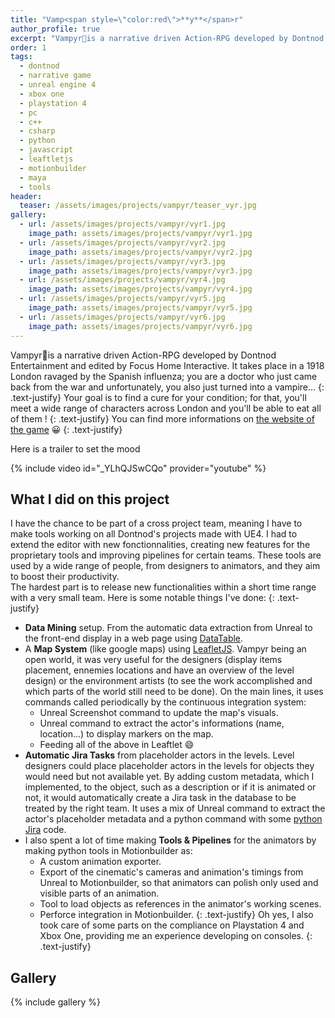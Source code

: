 ```yaml
---
title: "Vamp<span style=\"color:red\">**y**</span>r"
author_profile: true
excerpt: "Vampyr🧛is a narrative driven Action-RPG developed by Dontnod Entertainment."
order: 1
tags:
  - dontnod
  - narrative game
  - unreal engine 4
  - xbox one
  - playstation 4
  - pc
  - c++
  - csharp
  - python
  - javascript
  - leaftletjs
  - motionbuilder
  - maya
  - tools
header:
  teaser: /assets/images/projects/vampyr/teaser_vyr.jpg
gallery:
  - url: /assets/images/projects/vampyr/vyr1.jpg
    image_path: assets/images/projects/vampyr/vyr1.jpg
  - url: /assets/images/projects/vampyr/vyr2.jpg
    image_path: assets/images/projects/vampyr/vyr2.jpg
  - url: /assets/images/projects/vampyr/vyr3.jpg
    image_path: assets/images/projects/vampyr/vyr3.jpg
  - url: /assets/images/projects/vampyr/vyr4.jpg
    image_path: assets/images/projects/vampyr/vyr4.jpg
  - url: /assets/images/projects/vampyr/vyr5.jpg
    image_path: assets/images/projects/vampyr/vyr5.jpg
  - url: /assets/images/projects/vampyr/vyr6.jpg
    image_path: assets/images/projects/vampyr/vyr6.jpg
---
```


Vampyr🧛is a narrative driven Action-RPG developed by Dontnod Entertainment and edited by Focus Home Interactive. It takes place in a 1918 London ravaged by the Spanish influenza; you are a doctor who just came back from the war and unfortunately, you also just turned into a vampire...
{: .text-justify}
Your goal is to find a cure for your condition; for that, you'll meet a wide range of characters across London and you'll be able to eat all of them !
{: .text-justify}
You can find more informations on [the website of the game](http://www.vampyr-game.com/) :grinning:
{: .text-justify}

Here is a trailer to set the mood

{% include video id="_YLhQJSwCQo" provider="youtube" %}

## What I did on this project

I have the chance to be part of a cross project team, meaning I have to make tools working on all Dontnod's projects made with UE4. I had to extend the editor with new fonctionnalities, creating new features for the proprietary tools and improving pipelines for certain teams. 
These tools are used by a wide range of people, from designers to animators, and they aim to boost their productivity.  
The hardest part is to release new functionalities within a short time range with a very small team.
Here is some notable things I've done:
{: .text-justify}
* **Data Mining** setup. From the automatic data extraction from Unreal to the front-end display in a web page using [DataTable](https://datatables.net/).
* A **Map System** (like google maps) using [LeafletJS](http://leafletjs.com/). Vampyr being an open world, it was very useful for the designers (display items placement, ennemies locations and have an overview of the level design) or the environment artists (to see the work accomplished and which parts of the world still need to be done). On the main lines, it uses commands called periodically by the continuous integration system:
  * Unreal Screenshot command to update the map's visuals.
  * Unreal command to extract the actor's informations (name, location...) to display markers on the map.
  * Feeding all of the above in Leaftlet :smile:
* **Automatic Jira Tasks** from placeholder actors in the levels. Level designers could place placeholder actors in the levels for objects they would need but not available yet. By adding custom metadata, which I implemented, to the object, such as a description or if it is animated or not, it would automatically create a Jira task in the database to be treated by the right team. It uses a mix of Unreal command to extract the actor's placeholder metadata and a python command with some [python Jira](https://jira.readthedocs.io/en/master/) code.
* I also spent a lot of time making **Tools & Pipelines** for the animators by making python tools in Motionbuilder as:
  * A custom animation exporter.
  * Export of the cinematic's cameras and animation's timings from Unreal to Motionbuilder, so that animators can polish only used and visible parts of an animation.  
  * Tool to load objects as references in the animator's working scenes.
  * Perforce integration in Motionbuilder.
{: .text-justify}
Oh yes, I also took care of some parts on the compliance on Playstation 4 and Xbox One, providing me an experience developing on consoles.
{: .text-justify}
## Gallery
{% include gallery %}

